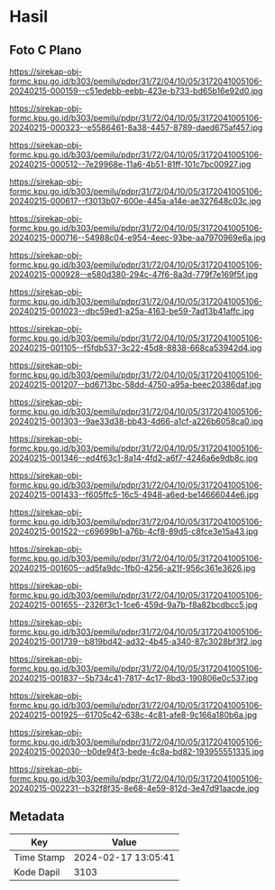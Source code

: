 # Hasil

## Foto C Plano

https://sirekap-obj-formc.kpu.go.id/b303/pemilu/pdpr/31/72/04/10/05/3172041005106-20240215-000159--c51edebb-eebb-423e-b733-bd65b16e92d0.jpg

https://sirekap-obj-formc.kpu.go.id/b303/pemilu/pdpr/31/72/04/10/05/3172041005106-20240215-000323--e5586461-8a38-4457-8789-daed675af457.jpg

https://sirekap-obj-formc.kpu.go.id/b303/pemilu/pdpr/31/72/04/10/05/3172041005106-20240215-000512--7e29968e-11a6-4b51-81ff-101c7bc00927.jpg

https://sirekap-obj-formc.kpu.go.id/b303/pemilu/pdpr/31/72/04/10/05/3172041005106-20240215-000617--f3013b07-600e-445a-a14e-ae327648c03c.jpg

https://sirekap-obj-formc.kpu.go.id/b303/pemilu/pdpr/31/72/04/10/05/3172041005106-20240215-000716--54988c04-e954-4eec-93be-aa7970969e6a.jpg

https://sirekap-obj-formc.kpu.go.id/b303/pemilu/pdpr/31/72/04/10/05/3172041005106-20240215-000928--e580d380-294c-47f6-8a3d-779f7e169f5f.jpg

https://sirekap-obj-formc.kpu.go.id/b303/pemilu/pdpr/31/72/04/10/05/3172041005106-20240215-001023--dbc59ed1-a25a-4163-be59-7ad13b41affc.jpg

https://sirekap-obj-formc.kpu.go.id/b303/pemilu/pdpr/31/72/04/10/05/3172041005106-20240215-001105--f5fdb537-3c22-45d8-8838-668ca53942d4.jpg

https://sirekap-obj-formc.kpu.go.id/b303/pemilu/pdpr/31/72/04/10/05/3172041005106-20240215-001207--bd6713bc-58dd-4750-a95a-beec20386daf.jpg

https://sirekap-obj-formc.kpu.go.id/b303/pemilu/pdpr/31/72/04/10/05/3172041005106-20240215-001303--9ae33d38-bb43-4d66-a1cf-a226b6058ca0.jpg

https://sirekap-obj-formc.kpu.go.id/b303/pemilu/pdpr/31/72/04/10/05/3172041005106-20240215-001346--ed4f63c1-8a14-4fd2-a6f7-4246a6e9db8c.jpg

https://sirekap-obj-formc.kpu.go.id/b303/pemilu/pdpr/31/72/04/10/05/3172041005106-20240215-001433--f605ffc5-16c5-4948-a6ed-be14666044e6.jpg

https://sirekap-obj-formc.kpu.go.id/b303/pemilu/pdpr/31/72/04/10/05/3172041005106-20240215-001522--c69699b1-a76b-4cf8-89d5-c8fce3e15a43.jpg

https://sirekap-obj-formc.kpu.go.id/b303/pemilu/pdpr/31/72/04/10/05/3172041005106-20240215-001605--ad5fa9dc-1fb0-4256-a21f-956c361e3626.jpg

https://sirekap-obj-formc.kpu.go.id/b303/pemilu/pdpr/31/72/04/10/05/3172041005106-20240215-001655--2326f3c1-1ce6-459d-9a7b-f8a82bcdbcc5.jpg

https://sirekap-obj-formc.kpu.go.id/b303/pemilu/pdpr/31/72/04/10/05/3172041005106-20240215-001739--b819bd42-ad32-4b45-a340-87c3028bf3f2.jpg

https://sirekap-obj-formc.kpu.go.id/b303/pemilu/pdpr/31/72/04/10/05/3172041005106-20240215-001837--5b734c41-7817-4c17-8bd3-190806e0c537.jpg

https://sirekap-obj-formc.kpu.go.id/b303/pemilu/pdpr/31/72/04/10/05/3172041005106-20240215-001925--61705c42-638c-4c81-afe8-9c166a180b6a.jpg

https://sirekap-obj-formc.kpu.go.id/b303/pemilu/pdpr/31/72/04/10/05/3172041005106-20240215-002030--b0de94f3-bede-4c8a-bd82-193955551335.jpg

https://sirekap-obj-formc.kpu.go.id/b303/pemilu/pdpr/31/72/04/10/05/3172041005106-20240215-002231--b32f8f35-8e68-4e59-812d-3e47d91aacde.jpg


## Metadata

| Key        | Value               |
| ---------- | ------------------- |
| Time Stamp | 2024-02-17 13:05:41 |
| Kode Dapil | 3103                |



